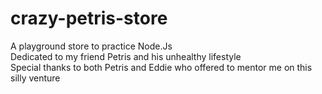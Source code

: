 # crazy-petris-store

A playground store to practice Node.Js <br />
Dedicated to my friend Petris and his unhealthy lifestyle <br />
Special thanks to both Petris and Eddie who offered to mentor me on this silly venture
